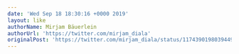 ```yaml
---
date: 'Wed Sep 18 18:30:16 +0000 2019'
layout: like
authorName: Mirjam Bäuerlein
authorUrl: 'https://twitter.com/mirjam_diala'
originalPost: 'https://twitter.com/mirjam_diala/status/1174390198039449601'
---
```

